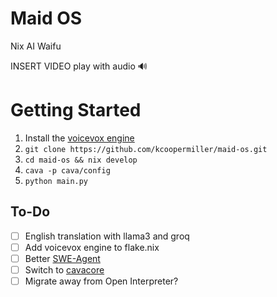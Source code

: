 # Maid OS
Nix AI Waifu

INSERT VIDEO
play with audio 🔊


# Getting Started
1. Install the [voicevox engine](https://github.com/VOICEVOX/voicevox_engine)
2. `git clone https://github.com/kcoopermiller/maid-os.git`
3. `cd maid-os && nix develop`
4. `cava -p cava/config`
5. `python main.py`


## To-Do
- [ ] English translation with llama3 and groq
- [ ] Add voicevox engine to flake.nix
- [ ] Better [SWE-Agent](https://github.com/princeton-nlp/SWE-agent)
- [ ] Switch to [cavacore](https://github.com/karlstav/cava/blob/master/CAVACORE.md)
- [ ] Migrate away from Open Interpreter?
